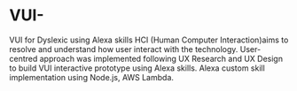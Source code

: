 # VUI-
VUI for Dyslexic using Alexa skills
HCI (Human Computer Interaction)aims to resolve and understand how user interact with the technology. User-centred approach was implemented following UX Research and UX Design to build VUI interactive prototype using Alexa skills.
Alexa custom skill implementation using Node.js, AWS Lambda.
